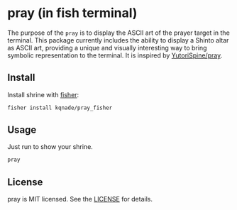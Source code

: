 # pray (in fish terminal)

The purpose of the `pray` is to display the ASCII art of the prayer target in the terminal. 
This package currently includes the ability to display a Shinto altar as ASCII art, providing a unique and visually interesting way to bring symbolic representation to the terminal.
It is inspired by [YutoriSpine/pray](https://github.com/YutoriSpine/pray).

## Install

Install shrine with [fisher](https://github.com/jorgebucaran/fisher):

```sh
fisher install kqnade/pray_fisher
```

## Usage

Just run to show your shrine.

```sh
pray
```

## License

pray is MIT licensed. See the [LICENSE](./LICENSE) for details.


